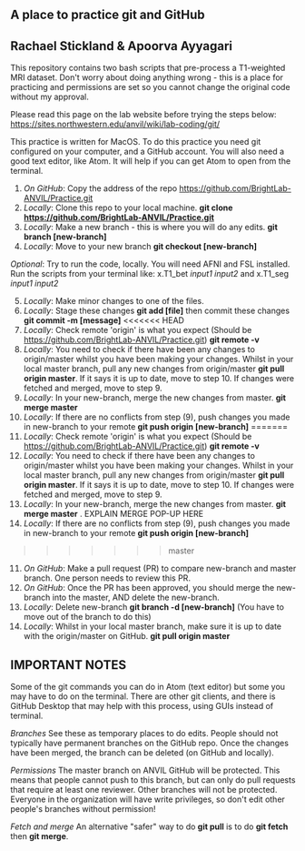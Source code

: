 A place to practice git and GitHub
--------------
Rachael Stickland & Apoorva Ayyagari
--------------

This repository contains two bash scripts that pre-process a T1-weighted MRI dataset.
Don't worry about doing anything wrong - this is a place for practicing and permissions are set so you cannot change the original code without my approval.

Please read this page on the lab website before trying the steps below: https://sites.northwestern.edu/anvil/wiki/lab-coding/git/

This practice is written for MacOS.
To do this practice you need git configured on your computer, and a GitHub account.
You will also need a good text editor, like Atom. It will help if you can get Atom to open from the terminal.

1. *On GitHub*: Copy the address of the repo https://github.com/BrightLab-ANVIL/Practice.git
2. *Locally*: Clone this repo to your local machine.   **git clone https://github.com/BrightLab-ANVIL/Practice.git**
3. *Locally*: Make a new branch  - this is where you will do any edits. **git branch [new-branch]**
4. *Locally*: Move to your new branch **git checkout [new-branch]**

*Optional*: Try to run the code, locally. You will need AFNI and FSL installed. Run the scripts from your terminal like:
x.T1_bet *input1* *input2* and x.T1_seg *input1* *input2*

5. *Locally*: Make minor changes to one of the files.
6. *Locally*: Stage these changes **git add [file]** then commit these changes **git commit -m [message]**
<<<<<<< HEAD
7. *Locally*: Check remote 'origin' is what you expect (Should be https://github.com/BrightLab-ANVIL/Practice.git) **git remote -v**
8. *Locally*: You need to check if there have been any changes to origin/master whilst you have been making your changes. Whilst in your local master branch, pull any new changes from origin/master **git pull origin master**. If it says it is up to date, move to step 10. If  changes were fetched and merged, move to step 9.
9. *Locally*: In your new-branch, merge the new changes from master. **git merge master**
10. *Locally*: If there are no conflicts from step (9), push changes you made in new-branch to your remote **git push origin [new-branch]**
=======
7. *Locally*: Check remote 'origin' is what you expect (Should be https://github.com/BrightLab-ANVIL/Practice.git) **git remote -v** 
8. *Locally*: You need to check if there have been any changes to origin/master whilst you have been making your changes. Whilst in your local master branch, pull any new changes from origin/master **git pull origin master**. If it says it is up to date, move to step 10. If  changes were fetched and merged, move to step 9. 
9. *Locally*: In your new-branch, merge the new changes from master. **git merge master** . EXPLAIN MERGE POP-UP HERE
10. *Locally*: If there are no conflicts from step (9), push changes you made in new-branch to your remote **git push origin [new-branch]** 
>>>>>>> master
11. *On GitHub*: Make a pull request (PR) to compare new-branch and master branch. One person needs to review this PR.
12. *On GitHub*: Once the PR has been approved, you should merge the new-branch into the master, AND delete the new-branch.
13. *Locally*: Delete new-branch **git branch -d [new-branch]** (You have to move out of the branch to do this)
14. *Locally*: Whilst in your local master branch, make sure it is up to date with the origin/master on GitHub. **git pull origin master**

IMPORTANT NOTES
--------------

Some of the git commands you can do in Atom (text editor) but some you may have to do on the terminal.
There are other git clients, and there is GitHub Desktop that may help with this process, using GUIs instead of terminal.

*Branches*
See these as temporary places to do edits. People should not typically have permanent branches on the GitHub repo. Once the changes have been merged, the branch can be deleted (on GitHub and locally).

*Permissions*
The master branch on ANVIL GitHub will be protected. This means that people cannot push to this branch, but can only do pull requests that require at least one reviewer. Other branches will not be protected. Everyone in the organization will have write privileges, so don't edit other people's branches without permission!

*Fetch and merge*
An alternative "safer" way to do **git pull** is to do **git fetch** then **git merge**.
